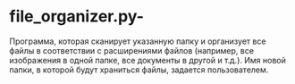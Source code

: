 # file_organizer.py-

Программа, которая сканирует указанную папку и организует все файлы в соответствии с расширениями файлов (например, все изображения в одной папке, все документы в другой и т.д.). Имя новой папки, в которой будут храниться файлы, задается пользователем.
